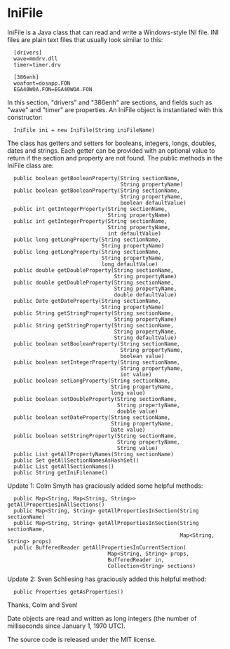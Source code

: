 # IniFile
IniFile is a Java class that can read and write a Windows-style INI file. INI files are plain text files that usually look similar to this:

```
  [drivers]
  wave=mmdrv.dll
  timer=timer.drv

  [386enh]
  woafont=dosapp.FON
  EGA40WOA.FON=EGA40WOA.FON
```

In this section, "drivers" and "386enh" are sections, and fields such as "wave" and "timer" are properties. An IniFile object is instantiated with this constructor:

```
  IniFile ini = new IniFile(String iniFileName)
```

The class has getters and setters for booleans, integers, longs, doubles, dates and strings. Each getter can be provided with an optional value to return if the section and property are not found. The public methods in the IniFile class are:

```
  public boolean getBooleanProperty(String sectionName,
                                    String propertyName)
  public boolean getBooleanProperty(String sectionName,
                                    String propertyName,
                                    boolean defaultValue)
  public int getIntegerProperty(String sectionName,
                                String propertyName)
  public int getIntegerProperty(String sectionName,
                                String propertyName,
                                int defaultValue)
  public long getLongProperty(String sectionName,
                              String propertyName)
  public long getLongProperty(String sectionName,
                              String propertyName,
                              long defaultValue)
  public double getDoubleProperty(String sectionName,
                                  String propertyName)
  public double getDoubleProperty(String sectionName,
                                  String propertyName,
                                  double defaultValue)
  public Date getDateProperty(String sectionName,
                              String propertyName)
  public String getStringProperty(String sectionName,
                                  String propertyName)
  public String getStringProperty(String sectionName,
                                  String propertyName,
                                  String defaultValue)
  public boolean setBooleanProperty(String sectionName,
                                    String propertyName,
                                    boolean value)
  public boolean setIntegerProperty(String sectionName,
                                    String propertyName,
                                    int value)
  public boolean setLongProperty(String sectionName,
                                 String propertyName,
                                 long value)
  public boolean setDoubleProperty(String sectionName,
                                   String propertyName,
                                   double value)
  public boolean setDateProperty(String sectionName,
                                 String propertyName,
                                 Date value)
  public boolean setStringProperty(String sectionName,
                                   String propertyName,
                                   String value)
  public List getAllPropertyNames(String sectionName)
  public Set getAllSectionNamesAsHashSet()
  public List getAllSectionNames()
  public String getIniFilename()
```

Update 1: Colm Smyth has graciously added some helpful methods:

```
  public Map<String, Map<String, String>> getAllPropertiesInAllSections()
  public Map<String, String> getAllPropertiesInSection(String sectionName)
  public Map<String, String> getAllPropertiesInSection(String sectionName,
                                                       Map<String, String> props)
  public BufferedReader getAllPropertiesInCurrentSection(
                                Map<String, String> props,
                                BufferedReader in,
                                Collection<String> sections)
```

Update 2: Sven Schliesing has graciously added this helpful method:

```
  public Properties getAsProperties()
```

Thanks, Colm and Sven!

Date objects are read and written as long integers (the number of milliseconds since January 1, 1970 UTC).

The source code is released under the MIT license.
